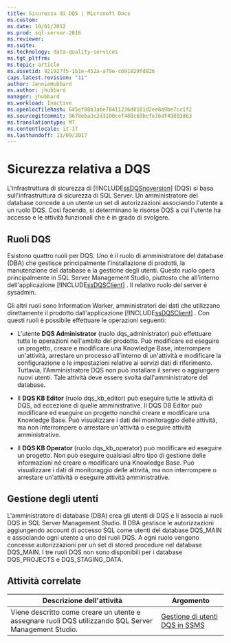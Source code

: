 ```yaml
---
title: Sicurezza di DQS | Microsoft Docs
ms.custom: 
ms.date: 10/01/2012
ms.prod: sql-server-2016
ms.reviewer: 
ms.suite: 
ms.technology: data-quality-services
ms.tgt_pltfrm: 
ms.topic: article
ms.assetid: 921927f5-1b1e-452a-a79e-c691829fd826
caps.latest.revision: "11"
author: JennieHubbard
ms.author: jhubbard
manager: jhubbard
ms.workload: Inactive
ms.openlocfilehash: 645ef08b3abe78411236d0101d2ee8a9be7cc1f2
ms.sourcegitcommit: 9678eba3c2d3100cef408c69bcfe76df49803d63
ms.translationtype: MT
ms.contentlocale: it-IT
ms.lasthandoff: 11/09/2017
---
```

# <a name="dqs-security"></a>Sicurezza relativa a DQS
  L'infrastruttura di sicurezza di [!INCLUDE[ssDQSnoversion](../includes/ssdqsnoversion-md.md)] (DQS) si basa sull'infrastruttura di sicurezza di SQL Server. Un amministratore del database concede a un utente un set di autorizzazioni associando l'utente a un ruolo DQS. Così facendo, si determinano le risorse DQS a cui l'utente ha accesso e le attività funzionali che è in grado di svolgere.  
  
## <a name="dqs-roles"></a>Ruoli DQS  
 Esistono quattro ruoli per DQS. Uno è il ruolo di amministratore del database (DBA) che gestisce principalmente l'installazione di prodotti, la manutenzione del database e la gestione degli utenti. Questo ruolo opera principalmente in SQL Server Management Studio, piuttosto che all'interno dell'applicazione [!INCLUDE[ssDQSClient](../includes/ssdqsclient-md.md)] . Il relativo ruolo del server è sysadmin.  
  
 Gli altri ruoli sono Information Worker, amministratori dei dati che utilizzano direttamente il prodotto dall'applicazione [!INCLUDE[ssDQSClient](../includes/ssdqsclient-md.md)] . Con questi ruoli è possibile effettuare le operazioni seguenti:  
  
-   L'utente **DQS Administrator** (ruolo dqs_administrator) può effettuare tutte le operazioni nell'ambito del prodotto. Può modificare ed eseguire un progetto, creare e modificare una Knowledge Base, interrompere un'attività, arrestare un processo all'interno di un'attività e modificare la configurazione e le impostazioni relative ai servizi dati di riferimento. Tuttavia, l'Amministratore DQS non può installare il server o aggiungere nuovi utenti. Tale attività deve essere svolta dall'amministratore del database.  
  
-   Il **DQS KB Editor** (ruolo dqs_kb_editor) può eseguire tutte le attività di DQS, ad eccezione di quelle amministrative. Il DQS DB Editor può modificare ed eseguire un progetto nonché creare e modificare una Knowledge Base. Può visualizzare i dati del monitoraggio delle attività, ma non interrompere o arrestare un'attività o eseguire attività amministrative.  
  
-   Il **DQS KB Operator** (ruolo dqs_kb_operator) può modificare ed eseguire un progetto. Non può eseguire qualsiasi altro tipo di gestione delle informazioni né creare o modificare una Knowledge Base. Può visualizzare i dati di monitoraggio delle attività, ma non interrompere o arrestare un'attività o eseguire attività amministrative.  
  
## <a name="user-management"></a>Gestione degli utenti  
 L'amministratore di database (DBA) crea gli utenti di DQS e li associa ai ruoli DQS in SQL Server Management Studio. Il DBA gestisce le autorizzazioni aggiungendo account di accesso SQL come utenti del database DQS_MAIN e associando ogni utente a uno dei ruoli DQS. A ogni ruolo vengono concesse autorizzazioni per un set di stored procedure nel database DQS_MAIN. I tre ruoli DQS non sono disponibili per i database DQS_PROJECTS e DQS_STAGING_DATA.  
  
## <a name="related-tasks"></a>Attività correlate  
  
|Descrizione dell'attività|Argomento|  
|----------------------|-----------|  
|Viene descritto come creare un utente e assegnare ruoli DQS utilizzando SQL Server Management Studio.|[Gestione di utenti DQS in SSMS](http://msdn.microsoft.com/library/955af01d-00da-4c51-9311-f3848749df54)|  
  
  
